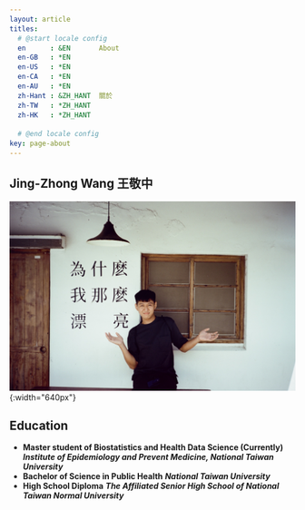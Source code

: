 ```yaml
---
layout: article
titles:
  # @start locale config
  en      : &EN       About
  en-GB   : *EN
  en-US   : *EN
  en-CA   : *EN
  en-AU   : *EN
  zh-Hant : &ZH_HANT  關於
  zh-TW   : *ZH_HANT
  zh-HK   : *ZH_HANT
 
  # @end locale config
key: page-about
---
```

## Jing-Zhong Wang 王敬中

![My Profile Picture](/profile%20picture.JPG){:width="640px"}  

## Education 
- **Master student of Biostatistics and Health Data Science (Currently)**
  ***Institute of Epidemiology and Prevent Medicine, National Taiwan University***
- **Bachelor of Science in Public Health**
  ***National Taiwan University***
- **High School Diploma**
  ***The Affiliated Senior High School of National Taiwan Normal University***